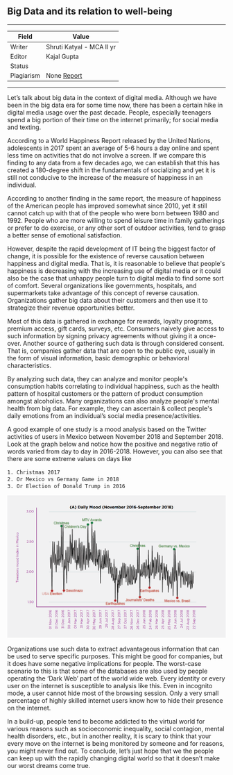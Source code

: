 ## Big Data and its relation to well-being

---
| Field | Value |
|----|----|
| Writer | Shruti Katyal - MCA II yr|
| Editor | Kajal Gupta |
| Status |  |
| Plagiarism| None [Report](./plag-reports/plag-big-data.pdf) |


---	 	 	


Let’s talk about big data in the context of digital media. Although we have been in the big data era for some time now, there has been a certain hike in digital media usage over the past decade. People, especially teenagers spend a big portion of their time on the internet primarily; for social media and texting.

 According to a World Happiness Report released by the United Nations, adolescents in 2017 spent an average of 5-6 hours a day online and spent less time on activities that do not involve a screen. If we compare this finding to any data from a few decades ago, we can establish that this has created a 180-degree shift in the fundamentals of socializing and yet it is still not conducive to the increase of the measure of happiness in an individual.

According to another finding in the same report, the measure of happiness of the American people has improved somewhat since 2010, yet it still cannot catch up with that of the people who were born between 1980 and 1992. People who are more willing to spend leisure time in family gatherings or prefer to do exercise, or any other sort of outdoor activities, tend to grasp a better sense of emotional satisfaction.

However, despite the rapid development of IT being the biggest factor of change, it is possible for the existence of reverse causation between happiness and digital media. That is, it is reasonable to believe that people's happiness is decreasing with the increasing use of digital media or it could also be the case that unhappy people turn to digital media to find some sort of comfort. Several organizations like governments, hospitals, and supermarkets take advantage of this concept of reverse causation. Organizations gather big data about their customers and then use it to strategize their revenue opportunities better. 

Most of this data is gathered in exchange for rewards, loyalty programs, premium access, gift cards, surveys, etc. Consumers naively give access to such information by signing privacy agreements without giving it a once-over. Another source of gathering such data is through considered consent. That is, companies gather data that are open to the public eye, usually in the form of visual information, basic demographic or behavioral characteristics. 

By analyzing such data, they can analyze and monitor people's consumption habits correlating to individual happiness, such as the health pattern of hospital customers or the pattern of product consumption amongst alcoholics. Many organizations can also analyze people's mental health from big data. For example, they can ascertain & collect people's daily emotions from an individual’s social media presence/activities.

A good example of one study is a mood analysis based on the Twitter activities of users in Mexico between November 2018 and September 2018. Look at the graph below and notice how the positive and negative ratio of words varied from day to day in 2016-2018. However, you can also see that there are some extreme values on days like
 

    1. Christmas 2017
    2. Or Mexico vs Germany Game in 2018
    3. Or Election of Donald Trump in 2016


![Img](../imgs/big-data.png)

Organizations use such data to extract advantageous information that can be used to serve specific purposes. This might be good for companies, but it does have some negative implications for people. The worst-case scenario to this is that some of the databases are also used by people operating the ‘Dark Web’ part of the world wide web. Every identity or every user on the internet is susceptible to analysis like this. Even in incognito mode, a user cannot hide most of the browsing session. Only a very small percentage of highly skilled internet users know how to hide their presence on the internet.

In a build-up, people tend to become addicted to the virtual world for various reasons such as socioeconomic inequality, social contagion, mental health disorders, etc., but in another reality, it is scary to think that your every move on the internet is being monitored by someone and for reasons, you might never find out. To conclude, let’s just hope that we the people can keep up with the rapidly changing digital world so that it doesn’t make our worst dreams come true.


